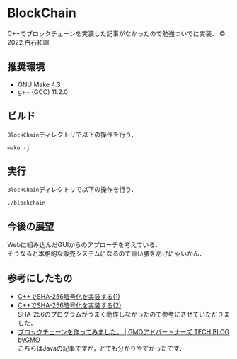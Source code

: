 # BlockChain
C++でブロックチェーンを実装した記事がなかったので勉強ついでに実装． 
© 2022 白石和暉

## 推奨環境
- GNU Make 4.3
- g++ (GCC) 11.2.0
## ビルド
`BlockChain`ディレクトリで以下の操作を行う．
```
make -j
```
## 実行
`BlockChain`ディレクトリで以下の操作を行う．
```
./blockchain
```
## 今後の展望
Webに組み込んだGUIからのアプローチを考えている．  
そうなると本格的な販売システムになるので重い腰をあげにゃいかん．
## 参考にしたもの
- [C++でSHA-256暗号化を実装する(1)](https://qiita.com/ishitan/items/d65f3874df66c5093c8a)
- [C++でSHA-256暗号化を実装する(2)](https://qiita.com/ishitan/items/8902c7502f8ff975133b)  
SHA-256のプログラムがうまく動作しなかったので参考にさせていただきました．
- [ブロックチェーンを作ってみました。 | GMOアドパートナーズ TECH BLOG byGMO](https://techblog.gmo-ap.jp/2018/12/26/%E3%83%96%E3%83%AD%E3%83%83%E3%82%AF%E3%83%81%E3%82%A7%E3%83%BC%E3%83%B3%E3%82%92%E4%BD%9C%E3%81%A3%E3%81%A6%E3%81%BF%E3%81%BE%E3%81%97%E3%81%9F%E3%80%82/)  
こちらはJavaの記事ですが，とても分かりやすかったです．

